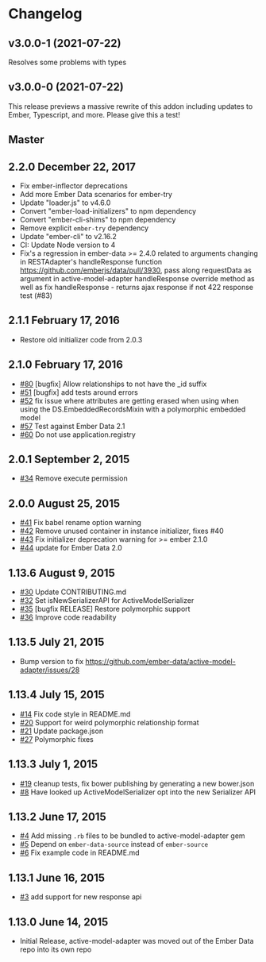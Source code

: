 # Changelog

## v3.0.0-1 (2021-07-22)

Resolves some problems with types


## v3.0.0-0 (2021-07-22)

This release previews a massive rewrite of this addon including updates to Ember,
Typescript, and more. Please give this a test!


## Master

## 2.2.0 December 22, 2017
- Fix ember-inflector deprecations
- Add more Ember Data scenarios for ember-try
- Update "loader.js" to v4.6.0
- Convert "ember-load-initializers" to npm dependency
- Convert "ember-cli-shims" to npm dependency
- Remove explicit `ember-try` dependency
- Update "ember-cli" to v2.16.2
- CI: Update Node version to 4
- Fix's a regression in ember-data >= 2.4.0 related to arguments changing in RESTAdapter's handleResponse function https://github.com/emberjs/data/pull/3930, pass along requestData as argument in active-model-adapter handleResponse override method as well as fix handleResponse - returns ajax response if not 422 response test (#83)

## 2.1.1 February 17, 2016

- Restore old initializer code from 2.0.3

## 2.1.0 February 17, 2016

- [#80](https://github.com/ember-data/active-model-adapter/pull/80) [bugfix] Allow relationships to not have the _id suffix
- [#51](https://github.com/ember-data/active-model-adapter/pull/51) [bugfix] add tests around errors
- [#52](https://github.com/ember-data/active-model-adapter/pull/52) fix issue where attributes are getting erased when using when using the DS.EmbeddedRecordsMixin with a polymorphic embedded model
- [#57](https://github.com/ember-data/active-model-adapter/pull/57) Test against Ember Data 2.1
- [#60](https://github.com/ember-data/active-model-adapter/pull/60) Do not use application.registry

## 2.0.1 September 2, 2015
- [#34](https://github.com/ember-data/active-model-adapter/pull/34) Remove execute permission

## 2.0.0 August 25, 2015
- [#41](https://github.com/ember-data/active-model-adapter/pull/41) Fix babel rename option warning
- [#42](https://github.com/ember-data/active-model-adapter/pull/42) Remove unused container in instance initializer, fixes #40
- [#43](https://github.com/ember-data/active-model-adapter/pull/43) Fix initializer deprecation warning for >= ember 2.1.0
- [#44](https://github.com/ember-data/active-model-adapter/pull/44) update for Ember Data 2.0

## 1.13.6 August 9, 2015
- [#30](https://github.com/ember-data/active-model-adapter/pull/30) Update CONTRIBUTING.md
- [#32](https://github.com/ember-data/active-model-adapter/pull/32) Set isNewSerializerAPI for ActiveModelSerializer
- [#35](https://github.com/ember-data/active-model-adapter/pull/35) [bugfix RELEASE] Restore polymorphic support
- [#36](https://github.com/ember-data/active-model-adapter/pull/36) Improve code readability

## 1.13.5 July 21, 2015

* Bump version to fix https://github.com/ember-data/active-model-adapter/issues/28

## 1.13.4 July 15, 2015
- [#14](https://github.com/ember-data/active-model-adapter/pull/14) Fix code style in README.md
- [#20](https://github.com/ember-data/active-model-adapter/pull/20) Support for weird polymorphic relationship format
- [#21](https://github.com/ember-data/active-model-adapter/pull/21) Update package.json
- [#27](https://github.com/ember-data/active-model-adapter/pull/27) Polymorphic fixes

## 1.13.3 July 1, 2015
- [#19](https://github.com/ember-data/active-model-adapter/pull/19) cleanup tests, fix bower publishing by generating a new bower.json
- [#8](https://github.com/ember-data/active-model-adapter/pull/8) Have looked up ActiveModelSerializer opt into the new Serializer API

## 1.13.2 June 17, 2015
- [#4](https://github.com/ember-data/active-model-adapter/pull/4) Add missing `.rb` files to be bundled to active-model-adapter gem
- [#5](https://github.com/ember-data/active-model-adapter/pull/5) Depend on `ember-data-source` instead of `ember-source`
- [#6](https://github.com/ember-data/active-model-adapter/pull/6) Fix example code in README.md

## 1.13.1 June 16, 2015
- [#3](https://github.com/ember-data/active-model-adapter/pull/3) add support for new response api

## 1.13.0 June 14, 2015
- Initial Release, active-model-adapter was moved out of the Ember Data repo into its own repo
